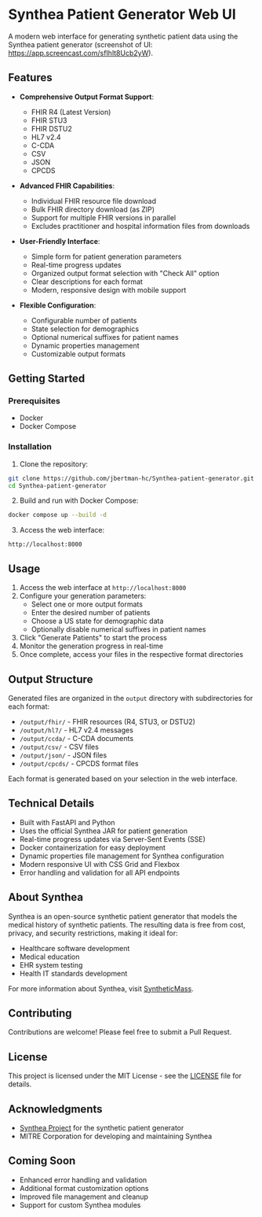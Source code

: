 # Synthea Patient Generator Web UI

A modern web interface for generating synthetic patient data using the Synthea patient generator (screenshot of UI: https://app.screencast.com/sfIhlt8Ucb2yW).

## Features

- **Comprehensive Output Format Support**:
  - FHIR R4 (Latest Version)
  - FHIR STU3
  - FHIR DSTU2
  - HL7 v2.4
  - C-CDA
  - CSV
  - JSON
  - CPCDS

- **Advanced FHIR Capabilities**:
  - Individual FHIR resource file download
  - Bulk FHIR directory download (as ZIP)
  - Support for multiple FHIR versions in parallel
  - Excludes practitioner and hospital information files from downloads

- **User-Friendly Interface**:
  - Simple form for patient generation parameters
  - Real-time progress updates
  - Organized output format selection with "Check All" option
  - Clear descriptions for each format
  - Modern, responsive design with mobile support

- **Flexible Configuration**:
  - Configurable number of patients
  - State selection for demographics
  - Optional numerical suffixes for patient names
  - Dynamic properties management
  - Customizable output formats

## Getting Started

### Prerequisites

- Docker
- Docker Compose

### Installation

1. Clone the repository:
```bash
git clone https://github.com/jbertman-hc/Synthea-patient-generator.git
cd Synthea-patient-generator
```

2. Build and run with Docker Compose:
```bash
docker compose up --build -d
```

3. Access the web interface:
```
http://localhost:8000
```

## Usage

1. Access the web interface at `http://localhost:8000`
2. Configure your generation parameters:
   - Select one or more output formats
   - Enter the desired number of patients
   - Choose a US state for demographic data
   - Optionally disable numerical suffixes in patient names
3. Click "Generate Patients" to start the process
4. Monitor the generation progress in real-time
5. Once complete, access your files in the respective format directories

## Output Structure

Generated files are organized in the `output` directory with subdirectories for each format:
- `/output/fhir/` - FHIR resources (R4, STU3, or DSTU2)
- `/output/hl7/` - HL7 v2.4 messages
- `/output/ccda/` - C-CDA documents
- `/output/csv/` - CSV files
- `/output/json/` - JSON files
- `/output/cpcds/` - CPCDS format files

Each format is generated based on your selection in the web interface.

## Technical Details

- Built with FastAPI and Python
- Uses the official Synthea JAR for patient generation
- Real-time progress updates via Server-Sent Events (SSE)
- Docker containerization for easy deployment
- Dynamic properties file management for Synthea configuration
- Modern responsive UI with CSS Grid and Flexbox
- Error handling and validation for all API endpoints

## About Synthea

Synthea is an open-source synthetic patient generator that models the medical history of synthetic patients. The resulting data is free from cost, privacy, and security restrictions, making it ideal for:
- Healthcare software development
- Medical education
- EHR system testing
- Health IT standards development

For more information about Synthea, visit [SyntheticMass](https://syntheticmass.mitre.org/).

## Contributing

Contributions are welcome! Please feel free to submit a Pull Request.

## License

This project is licensed under the MIT License - see the [LICENSE](LICENSE) file for details.

## Acknowledgments

- [Synthea Project](https://github.com/synthetichealth/synthea) for the synthetic patient generator
- MITRE Corporation for developing and maintaining Synthea

## Coming Soon

- Enhanced error handling and validation
- Additional format customization options
- Improved file management and cleanup
- Support for custom Synthea modules
